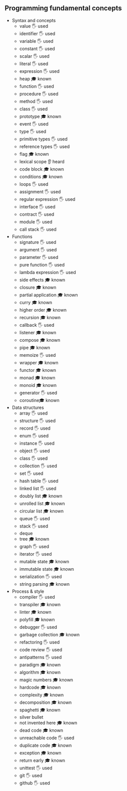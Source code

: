 ## Programming fundamental concepts

- Syntax and concepts
  - value 🖐️ used
  - identifier 🖐️ used
  - variable 🖐️ used
  - constant 🖐️ used
  - scalar 🖐️ used
  - literal 🖐️ used
  - expression 🖐️ used
  - heap 🎓 known
  - function 🖐️ used
  - procedure 🖐️ used
  - method 🖐️ used
  - class 🖐️ used
  - prototype 🎓 known
  - event 🖐️ used
  - type 🖐️ used
  - primitive types 🖐️ used
  - reference types 🖐️ used
  - flag 🎓 known
  - lexical scope 👂 heard
  - code block  🎓 known
  - conditions 🎓 known
  - loops 🖐️ used
  - assignment 🖐️ used
  - regular expression 🖐️ used
  - interface 🖐️ used
  - contract 🖐️ used
  - module 🖐️ used
  - call stack 🖐️ used
- Functions
  - signature  🖐️ used
  - argument 🖐️ used
  - parameter 🖐️ used
  - pure function 🖐️ used
  - lambda expression 🖐️ used
  - side effects 🎓 known
  - closure 🎓 known
  - partial application 🎓 known
  - curry 🎓 known
  - higher order 🎓 known
  - recursion 🎓 known
  - callback 🖐️ used
  - listener 🎓 known
  - compose  🎓 known
  - pipe 🎓 known
  - memoize 🖐️ used
  - wrapper 🎓 known
  - functor 🎓 known
  - monad 🎓 known
  - monoid 🎓 known
  - generator 🖐️ used
  - coroutine🎓 known
- Data structures
  - array 🖐️ used
  - structure 🖐️ used
  - record 🖐️ used
  - enum 🖐️ used
  - instance 🖐️ used
  - object 🖐️ used
  - class 🖐️ used
  - collection 🖐️ used
  - set 🖐️ used
  - hash table 🖐️ used
  - linked list 🖐️ used
  - doubly list 🎓 known
  - unrolled list 🎓 known
  - circular list 🎓 known
  - queue 🖐️ used
  - stack 🖐️ used
  - deque
  - tree 🎓 known
  - graph 🖐️ used
  - iterator 🖐️ used
  - mutable state 🎓 known
  - immutable state 🎓 known
  - serialization 🖐️ used
  - string parsing 🎓 known
- Process & style
  - compiler  🖐️ used
  - transpiler 🎓 known
  - linter 🎓 known
  - polyfill 🎓 known
  - debugger 🖐️ used
  - garbage collection 🎓 known
  - refactoring 🖐️ used
  - code review 🖐️ used
  - antipatterns 🖐️ used
  - paradigm  🎓 known
  - algorithm 🎓 known
  - magic numbers 🎓 known
  - hardcode 🎓 known
  - complexity 🎓 known
  - decomposition 🎓 known
  - spaghetti  🎓 known
  - silver bullet 
  - not invented here 🎓 known
  - dead code 🎓 known
  - unreachable code 🖐️ used
  - duplicate code 🎓 known
  - exception 🎓 known
  - return early 🎓 known
  - unittest 🖐️ used
  - git 🖐️ used
  - github 🖐️ used
